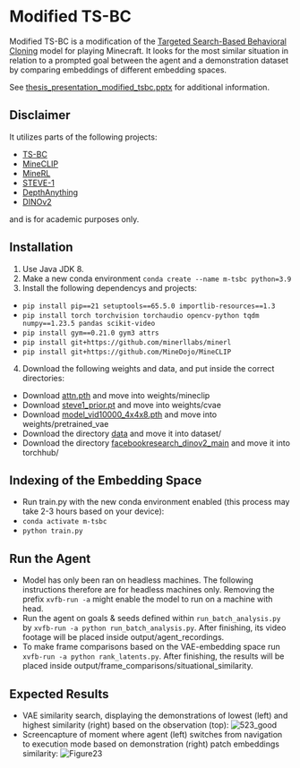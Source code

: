 # Modified TS-BC
Modified TS-BC is a modification of the [Targeted Search-Based Behavioral Cloning](https://pages.github.com/]https://github.com/JulianBvW/TS-BC) model for playing Minecraft.
It looks for the most similar situation in relation to a prompted goal between the agent and a demonstration dataset by comparing embeddings of different embedding spaces.

See [thesis_presentation_modified_tsbc.pptx](https://github.com/user-attachments/files/16648347/thesis_presentation_modified_tsbc.pptx) for additional information.


## Disclaimer

It utilizes parts of the following projects:
* [TS-BC](https://pages.github.com/]https://github.com/JulianBvW/TS-BC)
* [MineCLIP](https://github.com/MineDojo/MineDojo)
* [MineRL](https://github.com/minerllabs/minerl)
* [STEVE-1](https://github.com/Shalev-Lifshitz/STEVE-1)
* [DepthAnything](https://github.com/LiheYoung/Depth-Anything)
* [DINOv2](https://github.com/facebookresearch/dinov2)

and is for academic purposes only.

## Installation

1. Use Java JDK 8.
2. Make a new conda environment `conda create --name m-tsbc python=3.9`
3. Install the following dependencys and projects:
* `pip install pip==21 setuptools==65.5.0 importlib-resources==1.3`
* `pip install torch torchvision torchaudio opencv-python tqdm numpy==1.23.5 pandas scikit-video`
* `pip install gym==0.21.0 gym3 attrs`
* `pip install git+https://github.com/minerllabs/minerl`
* `pip install git+https://github.com/MineDojo/MineCLIP`
4. Download the following weights and data, and put inside the correct directories:
* Download [attn.pth](https://drive.google.com/file/d/1uaZM1ZLBz2dZWcn85rZmjP7LV6Sg5PZW/view) and move into weights/mineclip
* Download [steve1_prior.pt](https://drive.google.com/uc?id=1OdX5wiybK8jALVfP5_dEo0CWm9BQbDES) and move into weights/cvae
* Download [model_vid10000_4x4x8.pth](https://drive.google.com/uc?export=download&id=1588qzaRGNvQWsibVBDdp_9zA8VFHd4wE) and move into weights/pretrained_vae
* Download the directory [data](https://drive.google.com/drive/folders/1WdzwLzmUilVKSt6sYVvSZQLoy2FPHhk0?usp=sharing) and move it into dataset/
* Download the directory [facebookresearch_dinov2_main](https://drive.google.com/drive/folders/1lp5mSZWSDg0Ca7ebJmujK5YdH-NDSgZc?usp=sharing) and move it into torchhub/

## Indexing of the Embedding Space

* Run train.py with the new conda environment enabled (this process may take 2-3 hours based on your device):
* `conda activate m-tsbc`
* `python train.py`

## Run the Agent
* Model has only been ran on headless machines. The following instructions therefore are for headless machines only. Removing the prefix `xvfb-run -a` might enable the model to run on a machine with head.
* Run the agent on goals & seeds defined within `run_batch_analysis.py` by `xvfb-run -a python run_batch_analysis.py`. After finishing, its video footage will be placed inside output/agent_recordings.
* To make frame comparisons based on the VAE-embedding space run `xvfb-run -a python rank_latents.py`. After finishing, the results will be placed inside output/frame_comparisons/situational_similarity.


## Expected Results

* VAE similarity search, displaying the demonstrations of lowest (left) and highest similarity (right) based on the observation (top): ![523_good](https://github.com/user-attachments/assets/ba286e2a-c18b-4d4b-b77c-4c62cdfb656f)
* Screencapture of moment where agent (left) switches from navigation to execution mode based on demonstration (right) patch embeddings similarity: 
![Figure23](https://github.com/user-attachments/assets/120d52bb-8eae-419d-b548-f556e1cd7f6d)


